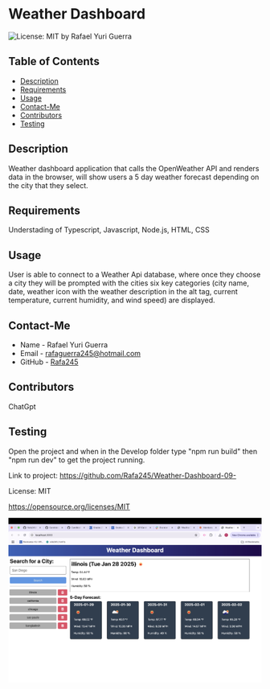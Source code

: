 # Weather Dashboard
  ![License: MIT](https://img.shields.io/badge/License-MIT-yellow.svg)
  by Rafael Yuri Guerra
  ## Table of Contents
  - [Description](#description)
  - [Requirements](#requirements)
  - [Usage](#usage)
  - [Contact-Me](#contact-me)
  - [Contributors](#contributors)
  - [Testing](#testing)
  ## Description
  Weather dashboard application that calls the OpenWeather API and renders data in the browser, will show users a 5 day weather forecast depending on the city that they select.
  ## Requirements
  Understading of Typescript, Javascript, Node.js, HTML, CSS
  ## Usage
  User is able to connect to a Weather Api database, where once they choose a city they will be prompted with the cities six key categories (city name, date, weather icon with the weather description in the alt tag, current temperature, current humidity, and wind speed) are displayed.
  ## Contact-Me
  * Name - Rafael Yuri Guerra
  * Email - rafaguerra245@hotmail.com
  * GitHub - [Rafa245](https://github.com/Rafa245)
  ## Contributors
  ChatGpt 
  ## Testing
  Open the project and when in the Develop folder type "npm run build" then "npm run dev" to get the project running.

  Link to project: https://github.com/Rafa245/Weather-Dashboard-09-

  License: MIT 

  https://opensource.org/licenses/MIT

  ![Weather DashBoard ScreenShot](Assets/Weather-Dashboard-ScreenShot.jpg)
  
